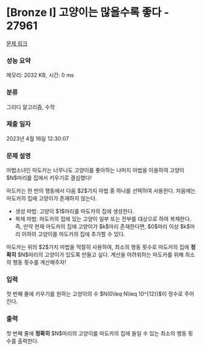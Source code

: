# [Bronze I] 고양이는 많을수록 좋다 - 27961 

[문제 링크](https://www.acmicpc.net/problem/27961) 

### 성능 요약

메모리: 2032 KB, 시간: 0 ms

### 분류

그리디 알고리즘, 수학

### 제출 일자

2023년 4월 16일 12:30:07

### 문제 설명

<p>마법소녀인 마도카는 너무나도 고양이를 좋아하는 나머지 마법을 이용하여 고양이 $N$마리를 집에서 키우기로 결심했다!</p>

<p>마도카는 한 번의 행동에서 다음 $2$가지 마법 중 하나를 선택하여 사용한다. 처음에는 마도카의 집에 고양이가 존재하지 않는다.</p>

<ul>
	<li>생성 마법: 고양이 $1$마리를 마도카의 집에 생성한다.</li>
	<li>복제 마법: 마도카의 집에 있는 고양이 일부 또는 전부를 대상으로 하여 복제한다. 즉, 만약 현재 마도카의 집에 고양이가 $k$마리 존재한다면, $0$마리 이상 $k$마리 이하의 고양이를 마도카의 집에 추가할 수 있다.</li>
</ul>

<p>마도카는 위의 $2$가지 마법을 적절히 사용하여, 최소의 행동 횟수로 마도카의 집에 <strong>정확히</strong> $N$마리의 고양이가 있도록 만들고 싶다. 계산을 어려워하는 마도카를 위해 최소의 행동 횟수를 계산해주자!</p>

### 입력 

 <p>첫 번째 줄에 키우기를 원하는 고양이의 수 $N(0\leq N\leq 10^{12})$이 정수로 주어진다.</p>

### 출력 

 <p>첫 번째 줄에 <strong>정확히</strong> $N$마리의 고양이를 마도카의 집에 들일 수 있는 최소의 행동 횟수를 출력한다.</p>

